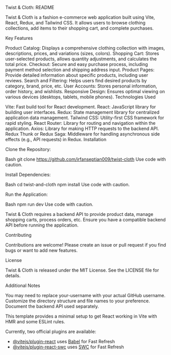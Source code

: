 Twist & Cloth: README

Twist & Cloth is a fashion e-commerce web application built using Vite, React, Redux, and Tailwind CSS. It allows users to browse clothing collections, add items to their shopping cart, and complete purchases.

Key Features

Product Catalog: Displays a comprehensive clothing collection with images, descriptions, prices, and variations (sizes, colors).
Shopping Cart: Stores user-selected products, allows quantity adjustments, and calculates the total price.
Checkout: Secure and easy purchase process, including payment method selection and shipping address input.
Product Pages: Provide detailed information about specific products, including user reviews.
Search and Filtering: Helps users find desired products by category, brand, price, etc.
User Accounts: Stores personal information, order history, and wishlists.
Responsive Design: Ensures optimal viewing on various devices (desktops, tablets, mobile phones).
Technologies Used

Vite: Fast build tool for React development.
React: JavaScript library for building user interfaces.
Redux: State management library for centralized application data management.
Tailwind CSS: Utility-first CSS framework for rapid styling.
React Router: Library for routing and navigation within the application.
Axios: Library for making HTTP requests to the backend API.
Redux Thunk or Redux Saga: Middleware for handling asynchronous side effects (e.g., API requests) in Redux.
Installation

Clone the Repository:

Bash
git clone https://github.com/irfanseptian009/twist-cloth
Use code with caution.

Install Dependencies:

Bash
cd twist-and-cloth
npm install
Use code with caution.

Run the Application:

Bash
npm run dev
Use code with caution.



Twist & Cloth requires a backend API to provide product data, manage shopping carts, process orders, etc. Ensure you have a compatible backend API before running the application.

Contributing

Contributions are welcome! Please create an issue or pull request if you find bugs or want to add new features.

License

Twist & Cloth is released under the MIT License. See the LICENSE file for details.

Additional Notes

You may need to replace your-username with your actual GitHub username.
Customize the directory structure and file names to your preference.
Document the backend API used separately.

This template provides a minimal setup to get React working in Vite with HMR and some ESLint rules.

Currently, two official plugins are available:

- [@vitejs/plugin-react](https://github.com/vitejs/vite-plugin-react/blob/main/packages/plugin-react/README.md) uses [Babel](https://babeljs.io/) for Fast Refresh
- [@vitejs/plugin-react-swc](https://github.com/vitejs/vite-plugin-react-swc) uses [SWC](https://swc.rs/) for Fast Refresh
